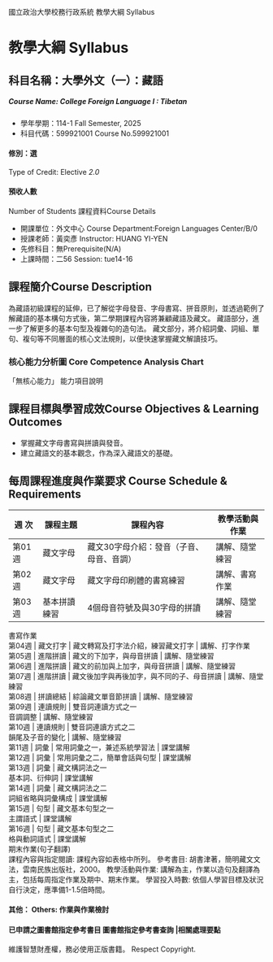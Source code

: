 國立政治大學校務行政系統 教學大綱 Syllabus
# 教學大綱 Syllabus
##  科目名稱：大學外文（一）：藏語 
#####  Course Name: College Foreign Language I : Tibetan
  * 學年學期：114-1 Fall Semester, 2025 
  * 科目代碼：599921001 Course No.599921001
#### 修別：選
Type of Credit: Elective 
_2.0_
#### 預收人數
Number of Students
課程資料Course Details
  * 開課單位：外文中心 Course Department:Foreign Languages Center/B/0 
  * 授課老師：黃奕彥 Instructor: HUANG YI-YEN 
  * 先修科目：無Prerequisite(N/A)
  * 上課時間：二56 Session: tue14-16
##  課程簡介Course Description
為藏語初級課程的延伸，已了解從字母發音、字母書寫、拼音原則，並透過範例了解藏語的基本構句方式後，第二學期課程內容將兼顧藏語及藏文。
藏語部分，進一步了解更多的基本句型及複雜句的造句法。
藏文部分，將介紹詞彙、詞組、單句、複句等不同層面的核心文法規則，以便快速掌握藏文解讀技巧。
###  核心能力分析圖 Core Competence Analysis Chart
「無核心能力」 
能力項目說明
##  課程目標與學習成效Course Objectives & Learning Outcomes 
  * 掌握藏文字母書寫與拼讀與發音。
  * 建立藏語文的基本觀念，作為深入藏語文的基礎。
##  每周課程進度與作業要求 Course Schedule & Requirements
週 次 |  課程主題 |  課程內容 |  教學活動與作業  
---|---|---|---  
第01週 |  藏文字母 |  藏文30字母介紹：發音（子音、母音、音調） |  講解、隨堂練習  
第02週 |  藏文字母 |  藏文字母印刷體的書寫練習 |  講解、書寫作業  
第03週 |  基本拼讀練習 |  4個母音符號及與30字母的拼讀 |  講解、隨堂練習  
書寫作業  
第04週 |  藏文打字 |  藏文轉寫及打字法介紹，練習藏文打字 |  講解、打字作業  
第05週 |  進階拼讀 |  藏文的下加字，與母音拼讀 |  講解、隨堂練習  
第06週 |  進階拼讀 |  藏文的前加與上加字，與母音拼讀 |  講解、隨堂練習  
第07週 |  進階拼讀 |  藏文後加字與再後加字，與不同的子、母音拼讀 |  講解、隨堂練習  
第08週 |  拼讀總結 |  綜論藏文單音節拼讀 |  講解、隨堂練習  
第09週 |  連讀規則 |  雙音詞連讀方式之一  
音調調整 |  講解、隨堂練習  
第10週 |  連讀規則 |  雙音詞連讀方式之二  
韻尾及子音的變化 |  講解、隨堂練習  
第11週 |  詞彙 |  常用詞彙之一，兼述系統學習法 |  課堂講解  
第12週 |  詞彙 |  常用詞彙之二，簡單會話與句型 |  課堂講解  
第13週 |  詞彙 |  藏文構詞法之一  
基本詞、衍伸詞 |  課堂講解  
第14週 |  詞彙 |  藏文構詞法之二  
詞組省略與詞彙構成 |  課堂講解  
第15週 |  句型 |  藏文基本句型之一  
主謂語式 |  課堂講解  
第16週 |  句型 |  藏文基本句型之二  
格與動詞語式 |  課堂講解  
期末作業(句子翻譯)  
課程內容與指定閱讀: 課程內容如表格中所列。
參考書目: 胡書津著，簡明藏文文法，雲南民族出版社，2000。
教學活動與作業: 講解為主，作業以造句及翻譯為主，包括每周指定作業及期中、期末作業。
學習投入時數: 依個人學習目標及狀況自行決定，應準備1-1.5倍時間。
####  其他： Others: 作業與作業檢討 
####  已申請之圖書館指定參考書目  圖書館指定參考書查詢 |相關處理要點
維護智慧財產權，務必使用正版書籍。 Respect Copyright.